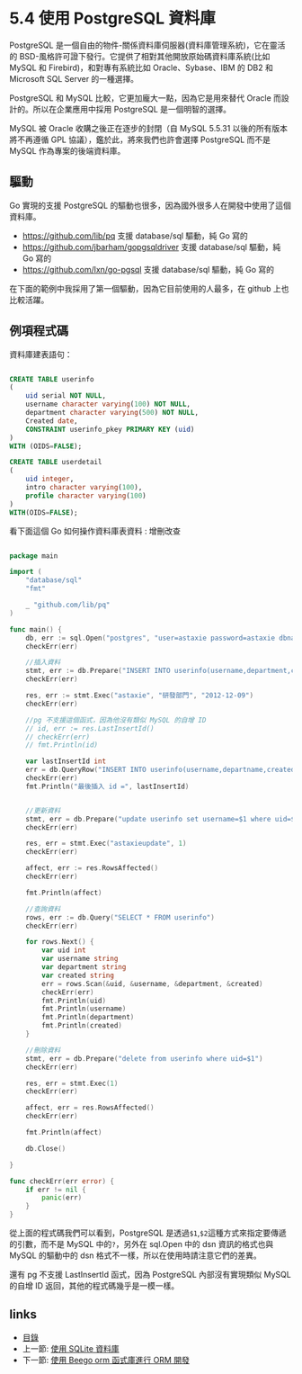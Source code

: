 # 5.4 使用 PostgreSQL 資料庫

PostgreSQL 是一個自由的物件-關係資料庫伺服器(資料庫管理系統)，它在靈活的 BSD-風格許可證下發行。它提供了相對其他開放原始碼資料庫系統(比如 MySQL 和 Firebird)，和對專有系統比如 Oracle、Sybase、IBM 的 DB2 和 Microsoft SQL Server 的一種選擇。

PostgreSQL 和 MySQL 比較，它更加龐大一點，因為它是用來替代 Oracle 而設計的。所以在企業應用中採用 PostgreSQL 是一個明智的選擇。

MySQL 被 Oracle 收購之後正在逐步的封閉（自 MySQL 5.5.31 以後的所有版本將不再遵循 GPL 協議），鑑於此，將來我們也許會選擇 PostgreSQL 而不是 MySQL 作為專案的後端資料庫。

## 驅動
Go 實現的支援 PostgreSQL 的驅動也很多，因為國外很多人在開發中使用了這個資料庫。

- https://github.com/lib/pq 支援 database/sql 驅動，純 Go 寫的
- https://github.com/jbarham/gopgsqldriver 支援 database/sql 驅動，純 Go 寫的
- https://github.com/lxn/go-pgsql 支援 database/sql 驅動，純 Go 寫的

在下面的範例中我採用了第一個驅動，因為它目前使用的人最多，在 github 上也比較活躍。

## 例項程式碼
資料庫建表語句：
```sql

CREATE TABLE userinfo
(
	uid serial NOT NULL,
	username character varying(100) NOT NULL,
	department character varying(500) NOT NULL,
	Created date,
	CONSTRAINT userinfo_pkey PRIMARY KEY (uid)
)
WITH (OIDS=FALSE);

CREATE TABLE userdetail
(
	uid integer,
	intro character varying(100),
	profile character varying(100)
)
WITH(OIDS=FALSE);

```
看下面這個 Go 如何操作資料庫表資料 : 增刪改查

```Go

package main

import (
	"database/sql"
	"fmt"

	_ "github.com/lib/pq"
)

func main() {
	db, err := sql.Open("postgres", "user=astaxie password=astaxie dbname=test sslmode=disable")
	checkErr(err)

	//插入資料
	stmt, err := db.Prepare("INSERT INTO userinfo(username,department,created) VALUES($1,$2,$3) RETURNING uid")
	checkErr(err)

	res, err := stmt.Exec("astaxie", "研發部門", "2012-12-09")
	checkErr(err)

	//pg 不支援這個函式，因為他沒有類似 MySQL 的自增 ID
	// id, err := res.LastInsertId()
	// checkErr(err)
	// fmt.Println(id)

	var lastInsertId int
	err = db.QueryRow("INSERT INTO userinfo(username,departname,created) VALUES($1,$2,$3) returning uid;", "astaxie", "研發部門", "2012-12-09").Scan(&lastInsertId)
	checkErr(err)
	fmt.Println("最後插入 id =", lastInsertId)


	//更新資料
	stmt, err = db.Prepare("update userinfo set username=$1 where uid=$2")
	checkErr(err)

	res, err = stmt.Exec("astaxieupdate", 1)
	checkErr(err)

	affect, err := res.RowsAffected()
	checkErr(err)

	fmt.Println(affect)

	//查詢資料
	rows, err := db.Query("SELECT * FROM userinfo")
	checkErr(err)

	for rows.Next() {
		var uid int
		var username string
		var department string
		var created string
		err = rows.Scan(&uid, &username, &department, &created)
		checkErr(err)
		fmt.Println(uid)
		fmt.Println(username)
		fmt.Println(department)
		fmt.Println(created)
	}

	//刪除資料
	stmt, err = db.Prepare("delete from userinfo where uid=$1")
	checkErr(err)

	res, err = stmt.Exec(1)
	checkErr(err)

	affect, err = res.RowsAffected()
	checkErr(err)

	fmt.Println(affect)

	db.Close()

}

func checkErr(err error) {
	if err != nil {
		panic(err)
	}
}
```

從上面的程式碼我們可以看到，PostgreSQL 是透過`$1`,`$2`這種方式來指定要傳遞的引數，而不是 MySQL 中的`?`，另外在 sql.Open 中的 dsn 資訊的格式也與 MySQL 的驅動中的 dsn 格式不一樣，所以在使用時請注意它們的差異。

還有 pg 不支援 LastInsertId 函式，因為 PostgreSQL 內部沒有實現類似 MySQL 的自增 ID 返回，其他的程式碼幾乎是一模一樣。

## links
   * [目錄](<preface.md>)
   * 上一節: [使用 SQLite 資料庫](<05.3.md>)
   * 下一節: [使用 Beego orm 函式庫進行 ORM 開發](<05.5.md>)
